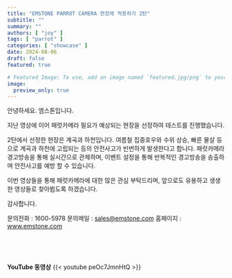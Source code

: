 ```yaml
---
title: "EMSTONE PARROT CAMERA 현장에 적용하기 2탄"
subtitle: ""
summary: ""
authors: [ "joy" ]
tags: [ "parrot" ]
categories: [ "showcase" ]
date: 2024-08-06
draft: false
featured: true

# Featured Image: To use, add an image named `featured.jpg/png` to your page's folder.
image:
  preview_only: true
---
```


안녕하세요. 엠스톤입니다. 

지난 영상에 이어 패럿카메라 필요가 예상되는 현장을 선정하여 테스트를 진행했습니다. 
 
2탄에서 선정한 현장은 계곡과 하천입니다.
여름철 집중호우와 수위 상승, 빠른 물살 등으로 계곡과 하천에 고립되는 등의 안전사고가 빈번하게 발생한다고 합니다. 
패럿카메라 경고방송을 통해 실시간으로 관제하며, 이벤트 설정을 통해 반복적인 경고방송을 송출하며 안전사고를 예방 할 수 있습니다.

이번 영상들을 통해 패럿카메라에 대한 많은 관심 부탁드리며,
앞으로도 유용하고 생생한 영상들로 찾아뵙도록 하겠습니다.

감사합니다. 

문의전화 : 1600-5978
문의메일 : sales@emstone.com
홈페이지 : www.emstone.com


&nbsp;

&nbsp;

**YouTube 동영상**
{{< youtube peOc7JmnHtQ >}}


